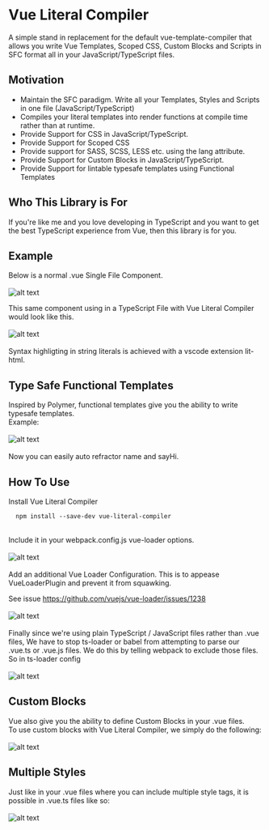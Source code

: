 # Vue Literal Compiler
A simple stand in replacement for the default vue-template-compiler that allows you write Vue Templates, Scoped CSS, Custom Blocks and Scripts in SFC format all in your JavaScript/TypeScript files.

## Motivation
* Maintain the SFC paradigm. Write all your Templates, Styles and Scripts in one file (JavaScript/TypeScript)
* Compiles your literal templates into render functions at compile time rather than at runtime.
* Provide Support for CSS in JavaScript/TypeScript.
* Provide Support for Scoped CSS
* Provide support for SASS, SCSS, LESS etc. using the lang attribute.
* Provide Support for Custom Blocks in JavaScript/TypeScript.
* Provide Support for lintable typesafe templates using Functional Templates

## Who This Library is For
If you're like me and you love developing in TypeScript and you want to get the best TypeScript experience from Vue, then this library is for you.

## Example
Below is a normal .vue Single File Component.\
\
![alt text](https://github.com/michaelolof/vue-literal-compiler/blob/master/images/1-1.png?raw=true)

This same component using in a TypeScript File with Vue Literal Compiler would look like this.\
\
![alt text](https://github.com/michaelolof/vue-literal-compiler/blob/master/images/2-1.png?raw=true)\
\
Syntax highligting in string literals is achieved with a vscode extension lit-html.


## Type Safe Functional Templates
Inspired by Polymer, functional templates give you the ability to write typesafe templates.\
Example:\
\
![alt text](https://github.com/michaelolof/vue-literal-compiler/blob/master/images/3-1.png?raw=true)\
\
Now you can easily auto refractor name and sayHi.

## How To Use

Install Vue Literal Compiler
```
  npm install --save-dev vue-literal-compiler
```
\
Include it in your webpack.config.js vue-loader options.\
\
![alt text](https://github.com/michaelolof/vue-literal-compiler/blob/master/images/4-1.png?raw=true)\
\
Add an additional Vue Loader Configuration. 
This is to appease VueLoaderPlugin and prevent it from squawking. 

See issue https://github.com/vuejs/vue-loader/issues/1238 \
\
![alt text](https://github.com/michaelolof/vue-literal-compiler/blob/master/images/4-2.png?raw=true) \
\
Finally since we're using plain TypeScript / JavaScript files rather than .vue files, We have to stop ts-loader or babel from attempting to parse our .vue.ts or .vue.js files. We do this by telling webpack to exclude those files.\
So in ts-loader config\
\
![alt text](https://github.com/michaelolof/vue-literal-compiler/blob/master/images/4-3.png?raw=true)

## Custom Blocks
Vue also give you the ability to define Custom Blocks in your .vue files.\
To use custom blocks with Vue Literal Compiler, we simply do the following:\
\
![alt text](https://github.com/michaelolof/vue-literal-compiler/blob/master/images/5-1.png?raw=true)

## Multiple Styles
Just like in your .vue files where you can include multiple style tags, it is possible in .vue.ts files like so: \
\
![alt text](https://github.com/michaelolof/vue-literal-compiler/blob/master/images/6-1.png?raw=true)
